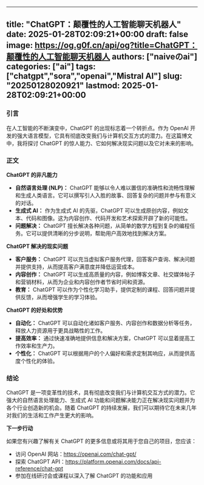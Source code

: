 
---
title: "ChatGPT：颠覆性的人工智能聊天机器人"
date: 2025-01-28T02:09:21+00:00
draft: false
image: https://og.g0f.cn/api/og?title=ChatGPT：颠覆性的人工智能聊天机器人
authors: ["naiveのai"]
categories: ["ai"]
tags: ["chatgpt","sora","openai","Mistral AI"]
slug: "20250128020921"
lastmod: 2025-01-28T02:09:21+00:00
---
### 引言

在人工智能的不断演变中，ChatGPT 的出现标志着一个转折点。作为 OpenAI 开发的强大语言模型，它具有彻底改变我们与计算机交互方式的潜力。在这篇博文中，我将探讨 ChatGPT 的惊人能力、它如何解决现实问题以及它对未来的影响。

### 正文

**ChatGPT 的非凡能力**

- **自然语言处理 (NLP)：** ChatGPT 能够以令人难以置信的准确性和流畅性理解和生成人类语言。它可以撰写引人入胜的故事、回答复杂的问题并参与有意义的对话。
- **生成式 AI：** 作为生成式 AI 的先驱，ChatGPT 可以生成原创内容，例如文本、代码和图像。这为内容创作、代码开发和艺术探索开辟了新的可能性。
- **问题解决：** ChatGPT 擅长解决各种问题，从简单的数学方程到复杂的编程任务。它可以提供清晰的分步说明，帮助用户高效地找到解决方案。

**ChatGPT 解决的现实问题**

- **客户服务：** ChatGPT 可以充当虚拟客户服务代理，回答客户查询、解决问题并提供支持，从而提高客户满意度并降低运营成本。
- **内容创作：** ChatGPT 可以生成高质量的内容，例如博客文章、社交媒体帖子和营销材料，从而为企业和内容创作者节省时间和资源。
- **教育：** ChatGPT 可以作为个性化学习助手，提供定制的课程、回答问题并提供反馈，从而增强学生的学习体验。

**ChatGPT 的好处和优势**

- **自动化：** ChatGPT 可以自动化诸如客户服务、内容创作和数据分析等任务，释放人力资源用于更具战略性的工作。
- **提高效率：** 通过快速准确地提供信息和解决方案，ChatGPT 可以显着提高工作效率和生产力。
- **个性化：** ChatGPT 可以根据用户的个人偏好和需求定制其响应，从而提供高度个性化的体验。

### 结论

ChatGPT 是一项变革性的技术，具有彻底改变我们与计算机交互方式的潜力。它强大的自然语言处理能力、生成式 AI 功能和问题解决能力正在解决现实问题并为各个行业创造新的机会。随着 ChatGPT 的持续发展，我们可以期待它在未来几年对我们的生活和工作产生更大的影响。

**下一步行动**

如果您有兴趣了解有关 ChatGPT 的更多信息或将其用于您自己的项目，您应该：

- 访问 OpenAI 网站：https://openai.com/chat-gpt/
- 探索 ChatGPT API：https://platform.openai.com/docs/api-reference/chat-gpt
- 参加在线研讨会或课程以深入了解 ChatGPT 的功能和应用